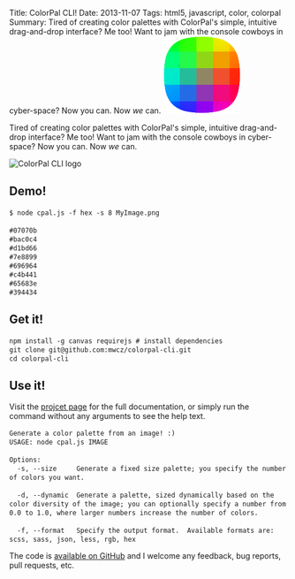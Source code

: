 Title: ColorPal CLI!
Date: 2013-11-07
Tags: html5, javascript, color, colorpal
Summary: Tired of creating color palettes with ColorPal's simple, intuitive drag-and-drop interface?  Me too!  Want to jam with the console cowboys in cyber-space?  Now you can.  Now *we* can.  ![ColorPal CLI logo](/static/images/023/colorpal_cli_logo.png "ColorPal CLI logo")

Tired of creating color palettes with ColorPal's simple, intuitive
drag-and-drop interface?  Me too!  Want to jam with the console cowboys in
cyber-space?  Now you can.  Now *we* can.

![ColorPal CLI logo]({filename}/static/images/023/colorpal_cli_logo.png "ColorPal CLI logo")

## Demo!

    $ node cpal.js -f hex -s 8 MyImage.png

    #07070b
    #bac0c4
    #d1bd66
    #7e8899
    #696964
    #c4b441
    #65683e
    #394434

## Get it!

    npm install -g canvas requirejs # install dependencies
    git clone git@github.com:mwcz/colorpal-cli.git
    cd colorpal-cli

## Use it!

Visit the [projcet page][1] for the full documentation, or simply run the
command without any arguments to see the help text.

    Generate a color palette from an image! :)
    USAGE: node cpal.js IMAGE

    Options:
      -s, --size     Generate a fixed size palette; you specify the number of colors you want.

      -d, --dynamic  Generate a palette, sized dynamically based on the color diversity of the image; you can optionally specify a number from 0.0 to 1.0, where larger numbers increase the number of colors.

      -f, --format   Specify the output format.  Available formats are: scss, sass, json, less, rgb, hex

The code is [available on GitHub][2] and I welcome any feedback, bug reports,
pull requests, etc.

[1]: /projects/colorpal-cli "ColorPal CLI project page"
[2]: https://github.com/mwcz/colorpal-cli "ColorPal CLI code repository"
